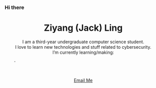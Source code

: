 ### Hi there 

<h1 align="center"> Ziyang (Jack) Ling </h1>

<p align="center">
    I am a third-year undergraduate computer science student. 
<br>
    I love to learn new technologies and stuff related to cybersecurity.
<br>
    I’m currently learning/making:
    
        -  
   
<br>

<div align="center">

[Email Me](mailto:jacklingzy@gmail.com)
</div>

</p>

<!--- 
**JLdiablol/JLdiablol** is a ✨ _special_ ✨ repository because its `README.md` (this file) appears on your GitHub profile.

Here are some ideas to get you started:

- 🔭 I’m currently working on ...
- 🌱 I’m currently learning ...
- 👯 I’m looking to collaborate on ...
- 🤔 I’m looking for help with ...
- 💬 Ask me about ...
- 📫 How to reach me: ...
- 😄 Pronouns: ...
- ⚡ Fun fact: ...
-->
